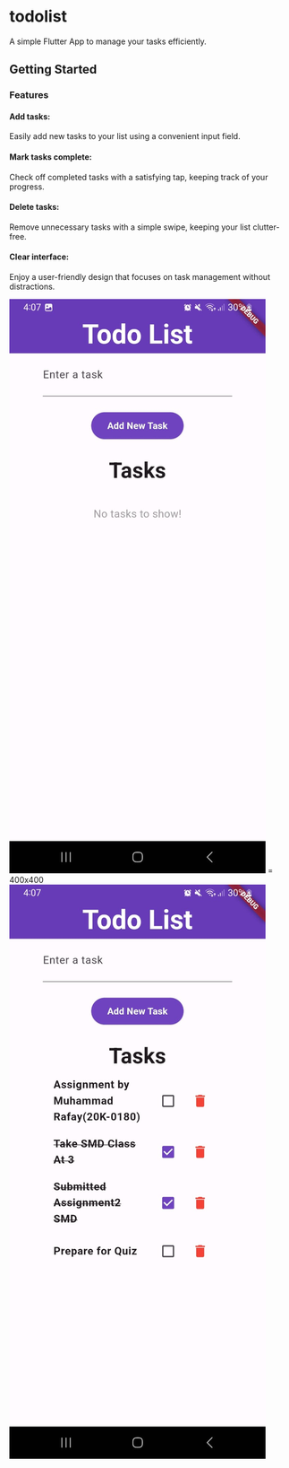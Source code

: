 # todolist

A simple Flutter App to manage your tasks efficiently.

## Getting Started

### Features

#### Add tasks: 
Easily add new tasks to your list using a convenient input field.

#### Mark tasks complete: 
Check off completed tasks with a satisfying tap, keeping track of your progress.

#### Delete tasks:
Remove unnecessary tasks with a simple swipe, keeping your list clutter-free.

#### Clear interface: 
Enjoy a user-friendly design that focuses on task management without distractions.


!['App SS with No Task UI'](./appscreenshots/NoTasks.jpeg) = 400x400
!['App SS with Tasks UI'](./appscreenshots/WithTasks.jpeg)
